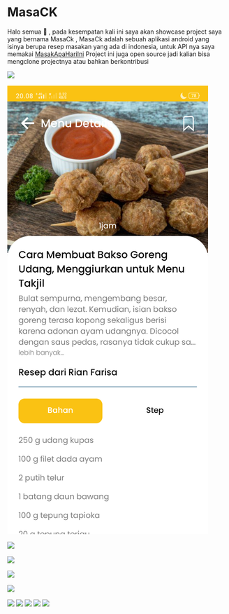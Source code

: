 # MasaCK

Halo semua 👋 , pada kesempatan kali ini saya akan showcase project saya yang bernama MasaCk , MasaCk adalah sebuah aplikasi android yang isinya berupa resep masakan yang ada di indonesia, untuk API nya saya memakai <a href="https://github.com/tomorisakura/unofficial-masakapahariini-api">MasakApaHariIni</a>
Project ini juga open source jadi kalian bisa mengclone projectnya atau bahkan berkontribusi

![](https://github.com/ArieAkbarull/masack/blob/main/showcase/ezgif-4-898d8e88f5.gif)

![](https://github.com/ArieAkbarull/masack/blob/main/showcase/kering.png)

![](https://github.com/ArieAkbarull/masack/blob/main/showcase/ezgif-4-898d8e88f5.gif)

![](https://github.com/ArieAkbarull/masack/blob/main/showcase/ezgif-4-898d8e88f5.gif)

![](https://github.com/ArieAkbarull/masack/blob/main/showcase/ezgif-4-898d8e88f5.gif)

![](https://github.com/ArieAkbarull/masack/blob/main/showcase/ezgif-4-898d8e88f5.gif)

<img src="https://i.ibb.co/QCjpP8p/Screenshot-2022-06-15-20-08-49-16-be8f42f436541123dcba380ac1447436.png">

<img src="https://i.ibb.co/kHFJ5Dv/Screenshot-2022-06-15-20-08-23-00-be8f42f436541123dcba380ac1447436.png">

<img src="https://i.ibb.co/jVSByWJ/Screenshot-2022-06-15-20-08-35-56-be8f42f436541123dcba380ac1447436.png">

<img src="https://i.ibb.co/rMLcd98/Screenshot-2022-06-15-20-08-53-68-be8f42f436541123dcba380ac1447436.png">

<img src="https://i.ibb.co/31VL2FX/Screenshot-2022-06-15-20-08-56-63-be8f42f436541123dcba380ac1447436.png">

